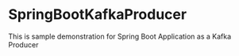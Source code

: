 # SpringBootKafkaProducer
This is sample demonstration  for Spring Boot Application as a Kafka Producer 
